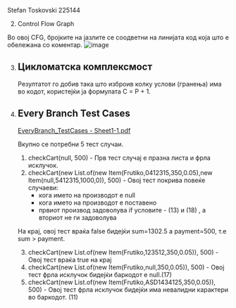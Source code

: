Stefan Toskovski 225144

2. Control Flow Graph

Во овој CFG, бројките на јазлите се соодветни на линијата код која што е обележана со коментар. 
![image](https://github.com/stevetosak/SI_2024_lab2_225144/assets/116950252/66cc2601-a0b2-4c47-9531-fd7a225b62ae)


3. Цикломатска комплексмост
   -
   Резултатот го добив така што изброив колку услови (гранења) има во кодот, користејќи ја формулата C = P + 1.
5. Every Branch Test Cases
    -
   [EveryBranch_TestCases - Sheet1-1.pdf](https://github.com/stevetosak/SI_2024_lab2_225144/files/15435369/EveryBranch_TestCases.-.Sheet1-1.pdf)

   Вкупно се потребни 5 тест случаи.
   1. checkCart(null, 500) - Прв тест случај е празна листа и фрла исклучок.
   2. checkCart(new List.of(new Item(Frutiko,0412315,350,0.05),new Item(null,5412315,1000,0)), 500) - Oвој тест покрива повеќе случаеви:
      - кога името на производот е null
      - кога името на производот е поставено
      - првиот производ задоволува if условите - (13) и  (18) , а вториот не ги задоволува
   
    На крај, овој тест враќа false бидејќи sum=1302.5 а payment=500, т.е sum > payment.
   
   3. checkCart(new List.of(new Item(Frutiko,123512,350,0.05)), 500) - Овој тест враќа true на крај
   4. checkCart(new List.of(new Item(Frutiko,null,350,0.05)), 500) - Овој тест фрла исклучок бидејќи баркодот е null.(17)
   5. checkCart(new List.of(new Item(Frutiko,ASD1434125,350,0.05)), 500) - Овој тест фрла исклучок бидејќи има невалидни карактери во баркодот. (11)
